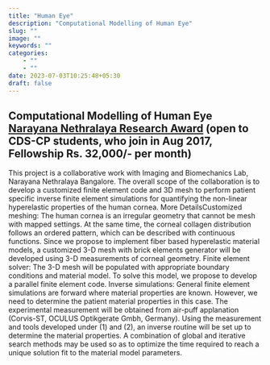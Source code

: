 ```yaml
---
title: "Human Eye"
description: "Computational Modelling of Human Eye"
slug: ""
image: ""
keywords: ""
categories: 
    - ""
    - ""
date: 2023-07-03T10:25:48+05:30
draft: false
---
```


## Computational Modelling of Human Eye [Narayana Nethralaya Research Award](http://cmg.cds.iisc.ac.in/?news=narayana-nethralaya-research-award) (open to CDS-CP students, who join in Aug 2017, Fellowship Rs. 32,000/- per month) 

This project is a collaborative work with Imaging and Biomechanics Lab, Narayana Nethralaya Bangalore. The overall scope of the collaboration is to develop a customized finite element code and 3D mesh to perform patient specific inverse finite element simulations for quantifying the non-linear hyperelastic properties of the human cornea. More DetailsCustomized meshing: The human cornea is an irregular geometry that cannot be mesh with mapped settings. At the same time, the corneal collagen distribution follows an ordered pattern, which can be described with continuous functions. Since we propose to implement fiber based hyperelastic material models, a customized 3-D mesh with brick elements generator will be developed using 3-D measurements of corneal geometry. Finite element solver: The 3-D mesh will be populated with appropriate boundary conditions and material model. To solve this model, we propose to develop a parallel finite element code. Inverse simulations: General finite element simulations are forward where material properties are known. However, we need to determine the patient material properties in this case. The experimental measurement will be obtained from air-puff applanation (Corvis-ST, OCULUS Optikgerate Gmbh, Germany). Using the measurement and tools developed under (1) and (2), an inverse routine will be set up to determine the material properties. A combination of global and iterative search methods may be used so as to optimize the time required to reach a unique solution fit to the material model parameters.
